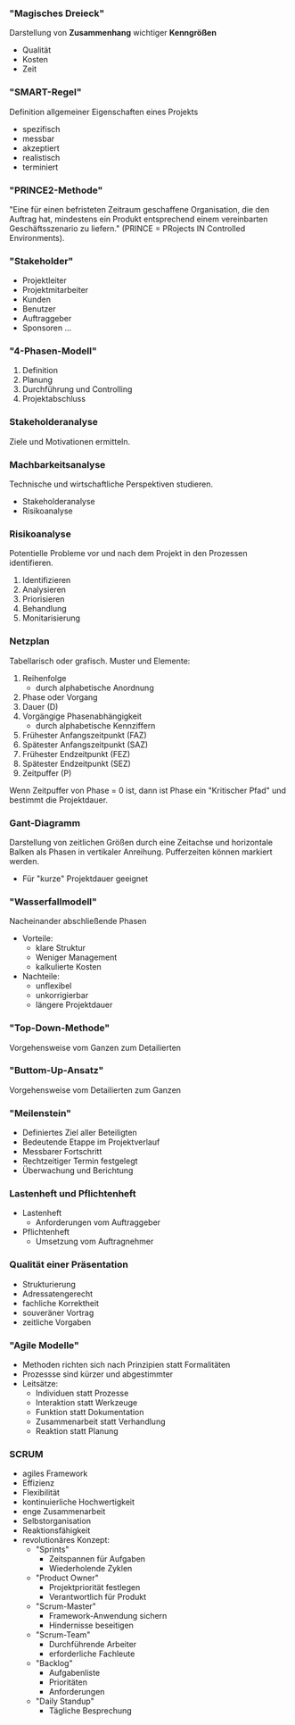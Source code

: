 ### "Magisches Dreieck"
Darstellung von **Zusammenhang** wichtiger **Kenngrößen**
- Qualität
- Kosten
- Zeit

### "SMART-Regel"
Definition allgemeiner Eigenschaften eines Projekts
- spezifisch
- messbar
- akzeptiert
- realistisch
- terminiert

### "PRINCE2-Methode"
"Eine für einen befristeten Zeitraum geschaffene Organisation, die den Auftrag hat, mindestens ein Produkt entsprechend einem vereinbarten Geschäftsszenario zu liefern." (PRINCE = PRojects IN Controlled Environments).

### "Stakeholder"
- Projektleiter
- Projektmitarbeiter
- Kunden
- Benutzer
- Auftraggeber
- Sponsoren
...

### "4-Phasen-Modell"
1. Definition
2. Planung
3. Durchführung und Controlling
4. Projektabschluss

### Stakeholderanalyse
Ziele und Motivationen ermitteln.

### Machbarkeitsanalyse
Technische und wirtschaftliche Perspektiven studieren.
- Stakeholderanalyse
- Risikoanalyse

### Risikoanalyse
Potentielle Probleme vor und nach dem Projekt in den Prozessen identifieren.
1. Identifizieren
2. Analysieren
3. Priorisieren
4. Behandlung
5. Monitarisierung

### Netzplan
Tabellarisch oder grafisch. Muster und Elemente:
1. Reihenfolge
    - durch alphabetische Anordnung
2. Phase oder Vorgang
3. Dauer (D)
4. Vorgängige Phasenabhängigkeit
    - durch alphabetische Kennziffern
5. Frühester Anfangszeitpunkt (FAZ)
6. Spätester Anfangszeitpunkt (SAZ)
7. Frühester Endzeitpunkt (FEZ)
8. Spätester Endzeitpunkt (SEZ)
9. Zeitpuffer (P)

Wenn Zeitpuffer von Phase = 0 ist, dann ist Phase ein "Kritischer Pfad" und bestimmt die Projektdauer.

### Gant-Diagramm
Darstellung von zeitlichen Größen durch eine Zeitachse und horizontale Balken als Phasen in vertikaler Anreihung.
Pufferzeiten können markiert werden.
- Für "kurze" Projektdauer geeignet

### "Wasserfallmodell"
Nacheinander abschließende Phasen
- Vorteile:
    - klare Struktur
    - Weniger Management
    - kalkulierte Kosten
- Nachteile:
    - unflexibel
    - unkorrigierbar
    - längere Projektdauer

### "Top-Down-Methode"
Vorgehensweise vom Ganzen zum Detailierten

### "Buttom-Up-Ansatz"
Vorgehensweise vom Detailierten zum Ganzen

### "Meilenstein"
- Definiertes Ziel aller Beteiligten
- Bedeutende Etappe im Projektverlauf
- Messbarer Fortschritt
- Rechtzeitiger Termin festgelegt
- Überwachung und Berichtung

### Lastenheft und Pflichtenheft
- Lastenheft
    - Anforderungen vom Auftraggeber
- Pflichtenheft
    - Umsetzung vom Auftragnehmer

### Qualität einer Präsentation
- Strukturierung
- Adressatengerecht
- fachliche Korrektheit
- souveräner Vortrag
- zeitliche Vorgaben

### "Agile Modelle"
- Methoden richten sich nach Prinzipien statt Formalitäten
- Prozessse sind kürzer und abgestimmter
- Leitsätze:
    - Individuen statt Prozesse
    - Interaktion statt Werkzeuge
    - Funktion statt Dokumentation
    - Zusammenarbeit statt Verhandlung
    - Reaktion statt Planung

### SCRUM
- agiles Framework
- Effizienz
- Flexibilität
- kontinuierliche Hochwertigkeit
- enge Zusammenarbeit
- Selbstorganisation
- Reaktionsfähigkeit
- revolutionäres Konzept:
    - "Sprints"
        - Zeitspannen für Aufgaben
        - Wiederholende Zyklen
    - "Product Owner"
        - Projektpriorität festlegen
        - Verantwortlich für Produkt
    - "Scrum-Master"
        - Framework-Anwendung sichern
        - Hindernisse beseitigen
    - "Scrum-Team"
        - Durchführende Arbeiter
        - erforderliche Fachleute
    - "Backlog"
        - Aufgabenliste
        - Prioritäten
        - Anforderungen
    - "Daily Standup"
        - Tägliche Besprechung


